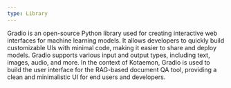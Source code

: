 ```yaml
---
type: Library
---
```


Gradio is an open-source Python library used for creating interactive web interfaces for machine learning models. It allows developers to quickly build customizable UIs with minimal code, making it easier to share and deploy models. Gradio supports various input and output types, including text, images, audio, and more. In the context of Kotaemon, Gradio is used to build the user interface for the RAG-based document QA tool, providing a clean and minimalistic UI for end users and developers.